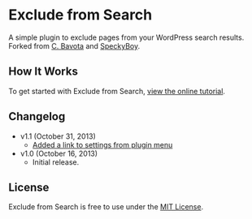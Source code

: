 # Exclude from Search
A simple plugin to exclude pages from your WordPress search results. Forked from [C. Bavota](http://bavotasan.com/2010/excluding-pages-from-wordpress-search/) and [SpeckyBoy](http://speckyboy.com/2010/09/19/10-useful-wordpress-search-code-snippets/).

## How It Works
To get started with Exclude from Search, [view the online tutorial](http://cferdinandi.github.com/exclude-from-search/).


## Changelog
* v1.1 (October 31, 2013)
  * [Added a link to settings from plugin menu](https://github.com/cferdinandi/web-app-starter-kit/issues/13)
* v1.0 (October 16, 2013)
  * Initial release.


## License
Exclude from Search is free to use under the [MIT License](http://gomakethings.com/mit/).